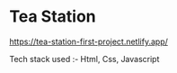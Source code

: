 # Tea Station
https://tea-station-first-project.netlify.app/

Tech stack used :- Html, Css, Javascript
